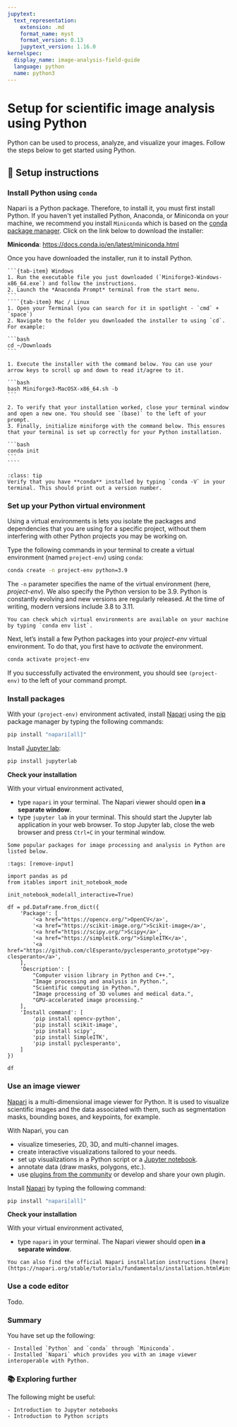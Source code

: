 ```yaml
---
jupytext:
  text_representation:
    extension: .md
    format_name: myst
    format_version: 0.13
    jupytext_version: 1.16.0
kernelspec:
  display_name: image-analysis-field-guide
  language: python
  name: python3
---
```


# Setup for scientific image analysis using Python

Python can be used to process, analyze, and visualize your images. Follow the steps below to get started using Python.

## 📝 Setup instructions

### Install Python using `conda`

Napari is a Python package. Therefore, to install it, you must first install Python. If you haven't yet installed Python, Anaconda, or Miniconda on your machine, we recommend you install `Miniconda` which is based on the [conda package manager](https://docs.conda.io/en/latest/). Click on the link below to download the installer:

**Miniconda**: https://docs.conda.io/en/latest/miniconda.html

Once you have downloaded the installer, run it to install Python.

`````{tab-set}
```{tab-item} Windows
1. Run the executable file you just downloaded (`Miniforge3-Windows-x86_64.exe`) and follow the instructions.
2. Launch the *Anaconda Prompt* terminal from the start menu.
```
````{tab-item} Mac / Linux
1. Open your Terminal (you can search for it in spotlight - `cmd` + `space`)
2. Navigate to the folder you downloaded the installer to using `cd`. For example:

```bash
cd ~/Downloads
```

1. Execute the installer with the command below. You can use your arrow keys to scroll up and down to read it/agree to it.

```bash
bash Miniforge3-MacOSX-x86_64.sh -b
```

2. To verify that your installation worked, close your terminal window and open a new one. You should see `(base)` to the left of your prompt.
3. Finally, initialize miniforge with the command below. This ensures that your terminal is set up correctly for your Python installation.

```bash
conda init
```
````
`````

```{admonition} Verify your installation
:class: tip
Verify that you have **conda** installed by typing `conda -V` in your terminal. This should print out a version number.
```

### Set up your Python virtual environment

Using a virtual environments is lets you isolate the packages and dependencies that you are using for a specific project, without them interfering with other Python projects you may be working on.

Type the following commands in your terminal to create a virtual environment (named `project-env`) using `conda`:

```bash
conda create -n project-env python=3.9
```

The `-n` parameter specifies the name of the virtual environment (here, *project-env*). We also specify the Python version to be 3.9. Python is constantly evolving and new versions are regularly released. At the time of writing, modern versions include 3.8 to 3.11.

```{tip}
You can check which virtual environments are available on your machine by typing `conda env list`.
```

Next, let’s install a few Python packages into your *project-env* virtual environment. To do that, you first have to *activate* the environment.

```bash
conda activate project-env
```

If you successfully activated the environment, you should see `(project-env)` to the left of your command prompt.

### Install packages

With your `(project-env)` environment activated, install [Napari](https://napari.org/stable/) using the [pip](https://pip.pypa.io/en/stable/) package manager by typing the following commands:

```bash
pip install "napari[all]"
```

Install [Jupyter lab](https://jupyter.org/):

```bash
pip install jupyterlab
```

**Check your installation**

With your virtual environment activated,

- type `napari` in your terminal. The Napari viewer should open **in a separate window**.
- type `jupyter lab` in your terminal. This should start the Jupyter lab application in your web browser. To stop Jupyter lab, close the web browser and press `Ctrl+C` in your terminal window.

```{tip}
Some popular packages for image processing and analysis in Python are listed below.
```

```{code-cell} ipython3
:tags: [remove-input]

import pandas as pd
from itables import init_notebook_mode

init_notebook_mode(all_interactive=True)

df = pd.DataFrame.from_dict({
    'Package': [
        '<a href="https://opencv.org/">OpenCV</a>',
        '<a href="https://scikit-image.org/">Scikit-image</a>',
        '<a href="https://scipy.org/">Scipy</a>',
        '<a href="https://simpleitk.org/">SimpleITK</a>',
        '<a href="https://github.com/clEsperanto/pyclesperanto_prototype">py-clesperanto</a>',
    ],
    'Description': [
        "Computer vision library in Python and C++.", 
        "Image processing and analysis in Python.", 
        "Scientific computing in Python.", 
        "Image processing of 3D volumes and medical data.", 
        "GPU-accelerated image processing."
    ],
    'Install command': [
        'pip install opencv-python',
        'pip install scikit-image',
        'pip install scipy',
        'pip install SimpleITK',
        'pip install pyclesperanto',
    ]
})

df
```

### Use an image viewer

[Napari](https://www.napari.org/) is a multi-dimensional image viewer for Python. It is used to visualize scientific images and the data associated with them, such as segmentation masks, bounding boxes, and keypoints, for example.

With Napari, you can

- visualize timeseries, 2D, 3D, and multi-channel images.
- create interactive visualizations tailored to your needs.
- set up visualizations in a Python script or a [Jupyter notebook](https://jupyter.org/).
- annotate data (draw masks, polygons, etc.).
- use [plugins from the community](https://www.napari-hub.org/) or develop and share your own plugin.

Install [Napari](https://napari.org/stable/) by typing the following command:

```bash
pip install "napari[all]"
```

**Check your installation**

With your virtual environment activated,

- type `napari` in your terminal. The Napari viewer should open **in a separate window**.

```{note}
You can also find the official Napari installation instructions [here](https://napari.org/stable/tutorials/fundamentals/installation.html#installation).
```

### Use a code editor

Todo.

### Summary

You have set up the following:

    - Installed `Python` and `conda` through `Miniconda`.
    - Installed `Napari` which provides you with an image viewer interoperable with Python.

### 📚 Exploring further

The following might be useful:

    - Introduction to Jupyter notebooks
    - Introduction to Python scripts